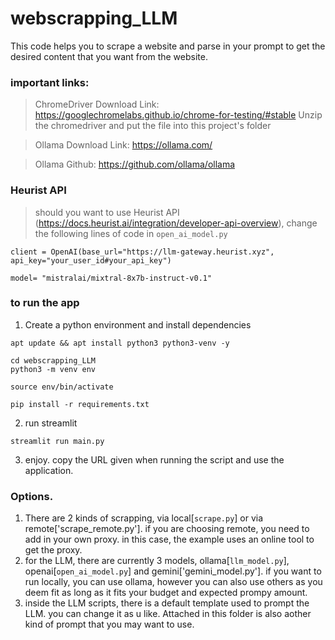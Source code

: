 # webscrapping_LLM

This code helps you to scrape a website and parse in your prompt to get the desired content that you want from the website.

### important links:

> ChromeDriver Download Link: https://googlechromelabs.github.io/chrome-for-testing/#stable
> Unzip the chromedriver and put the file into this project's folder


> Ollama Download Link: https://ollama.com/

> Ollama Github: https://github.com/ollama/ollama


### Heurist API

> should you want to use Heurist API (https://docs.heurist.ai/integration/developer-api-overview), change the following lines of code in `open_ai_model.py`

```
client = OpenAI(base_url="https://llm-gateway.heurist.xyz", api_key="your_user_id#your_api_key")

model= "mistralai/mixtral-8x7b-instruct-v0.1"
```

### to run the app

1. Create a python environment and install dependencies

```
apt update && apt install python3 python3-venv -y

cd webscrapping_LLM
python3 -m venv env

source env/bin/activate

pip install -r requirements.txt
```

2. run streamlit

```
streamlit run main.py
```

3. enjoy. copy the URL given when running the script and use the application.

### Options. 

1. There are 2 kinds of scrapping, via local[`scrape.py`] or via remote['scrape_remote.py']. if you are choosing remote, you need to add in your own proxy. in this case, the example uses an online tool to get the proxy.
2. for the LLM, there are currently 3 models, ollama[`llm_model.py`], openai[`open_ai_model.py`] and gemini['gemini_model.py']. if you want to run locally, you can use ollama, however you can also use others as you deem fit as long as it fits your budget and expected prompy amount.
3. inside the LLM scripts, there is a default template used to prompt the LLM. you can change it as u like. Attached in this folder is also aother kind of prompt that you may want to use. 

